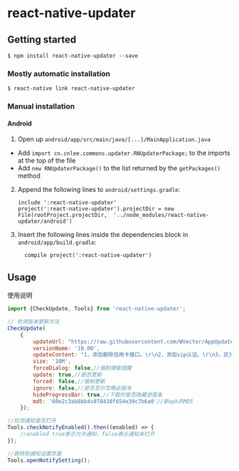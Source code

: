 # react-native-updater

## Getting started

`$ npm install react-native-updater --save`

### Mostly automatic installation

`$ react-native link react-native-updater`

### Manual installation


#### Android

1. Open up `android/app/src/main/java/[...]/MainApplication.java`
  - Add `import cn.cnlee.commons.updater.RNUpdaterPackage;` to the imports at the top of the file
  - Add `new RNUpdaterPackage()` to the list returned by the `getPackages()` method
2. Append the following lines to `android/settings.gradle`:
  	```
  	include ':react-native-updater'
  	project(':react-native-updater').projectDir = new File(rootProject.projectDir, 	'../node_modules/react-native-updater/android')
  	```
3. Insert the following lines inside the dependencies block in `android/app/build.gradle`:
  	```
      compile project(':react-native-updater')
  	```


## Usage
使用说明
```javascript
import {CheckUpdate, Tools} from 'react-native-updater';

// 检测版本更新方法
CheckUpdate(
    {
        updateUrl: "https://raw.githubusercontent.com/WVector/AppUpdateDemo/master/apk/sample-debug.apk",
        versionName: '10.00',
        updateContent: "1，添加删除信用卡接口。\r\n2，添加vip认证。\r\n3，区分自定义消费，一个小时不限制。\r\n4，添加放弃任务接口，小时内不生成。\r\n5，消费任务手动生成。",
        size: '10M',
        forceDialog: false,//强制弹窗提醒
        update: true,//是否更新
        forced: false,//强制更新
        ignore: false,//是否显示忽略此版本
        hideProgressBar: true,//下载时是否隐藏进度条
        md5: '60e2c3ab8bb4c078438f654e39c7b6a0'//新apk的MD5
    });

//检测通知是否打开
Tools.checkNotifyEnabled().then((enabled) => {
    //enabled true表示允许通知，false表示通知未打开
});

//跳转到通知设置页面
Tools.openNotifySetting();
```
  